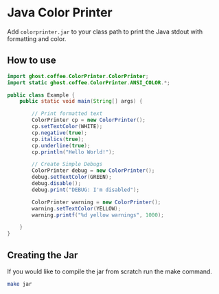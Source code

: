 # Java Color Printer

Add `colorprinter.jar` to your class path to print the Java stdout with formatting and color.


## How to use

```java
import ghost.coffee.ColorPrinter.ColorPrinter;
import static ghost.coffee.ColorPrinter.ANSI_COLOR.*;

public class Example {
    public static void main(String[] args) {

        // Print formatted text
        ColorPrinter cp = new ColorPrinter();
        cp.setTextColor(WHITE);
        cp.negative(true);
        cp.italics(true);
        cp.underline(true);
        cp.println("Hello World!");

        // Create Simple Debugs
        ColorPrinter debug = new ColorPrinter();
        debug.setTextColor(GREEN);
        debug.disable();
        debug.print("DEBUG: I'm disabled");

        ColorPrinter warning = new ColorPrinter();
        warning.setTextColor(YELLOW);
        warning.printf("%d yellow warnings", 1000);

    }
}
```


## Creating the Jar

If you would like to compile the jar from scratch run the make command.
```bash
make jar
```
